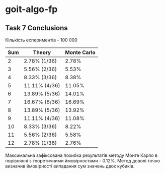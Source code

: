 # goit-algo-fp

## Task 7 Conclusions

Кількість еспериментів - 100 000  

|   Sum | Theory        | Monte Carlo
|-------|---------------|---------------|
|     2 | 2.78% (1/36)  | 2.78%         |
|     3 | 5.56% (2/36)  | 5.53%         |
|     4 | 8.33% (3/36)  | 8.38%         |
|     5 | 11.11% (4/36) | 11.05%        |
|     6 | 13.89% (5/36) | 14.01%        |
|     7 | 16.67% (6/36) | 16.69%        |
|     8 | 13.89% (5/36) | 13.92%        |
|     9 | 11.11% (4/36) | 11.08%        |
|    10 | 8.33% (3/36)  | 8.22%         |
|    11 | 5.56% (2/36)  | 5.58%         |
|    12 | 2.78% (1/36)  | 2.76%         |

Максимальна зафіксована похибка результатів методу Монте Карло в порівнянні з теоретичними ймовірностями - 0.12%. Метод доволі точно визначив ймовірності випадання сум значень двох кубиків.  
